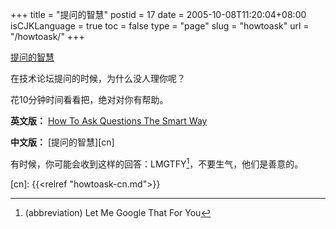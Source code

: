 +++
title = "提问的智慧"
postid = 17
date = 2005-10-08T11:20:04+08:00
isCJKLanguage = true
toc = false
type = "page"
slug = "howtoask"
url = "/howtoask/"
+++


[提问的智慧](https://blog.zengrong.net/howtoask/)

在技术论坛提问的时候，为什么没人理你呢？

花10分钟时间看看把，绝对对你有帮助。

**英文版：** [How To Ask Questions The Smart Way][en]

**中文版：** [提问的智慧][cn]

有时候，你可能会收到这样的回答：LMGTFY[^lmgtfy]，不要生气，他们是善意的。

[en]: http://www.catb.org/%7Eesr/faqs/smart-questions.html
[cn]: {{<relref "howtoask-cn.md">}}

[^lmgtfy]: (abbreviation) Let Me Google That For You
